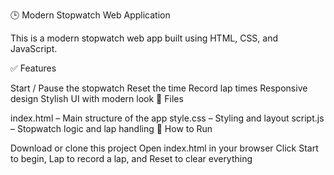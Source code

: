 🕒 Modern Stopwatch Web Application

This is a modern stopwatch web app built using HTML, CSS, and JavaScript.

✅ Features

Start / Pause the stopwatch
Reset the time
Record lap times
Responsive design
Stylish UI with modern look
📁 Files

index.html – Main structure of the app
style.css – Styling and layout
script.js – Stopwatch logic and lap handling
🚀 How to Run

Download or clone this project
Open index.html in your browser
Click Start to begin, Lap to record a lap, and Reset to clear everything
